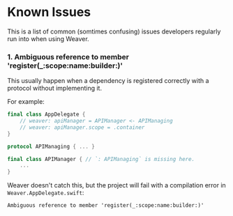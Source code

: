 # Known Issues

This is a list of common (somtimes confusing) issues developers regularly run into when using Weaver.

### 1. Ambiguous reference to member 'register(_:scope:name:builder:)'

This usually happen when a dependency is registered correctly with a protocol without implementing it.

For example:

```swift
final class AppDelegate {
    // weaver: apiManager = APIManager <- APIManaging
    // weaver: apiManager.scope = .container
}

protocol APIManaging { ... }

final class APIManager { // `: APIManaging` is missing here.
    ...
}
```

Weaver doesn't catch this, but the project will fail with a compilation error in `Weaver.AppDelegate.swift`:

```
Ambiguous reference to member 'register(_:scope:name:builder:)'
```
